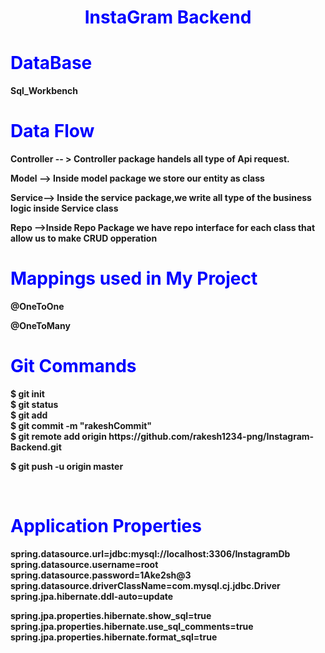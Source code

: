 <h1 style="color:blue;text-align:center;" ><b>InstaGram Backend</h1>

<h1 style="color:blue;";><b>DataBase </h1>
<p>Sql_Workbench<p>

<h1 style="color:blue;";><b>Data Flow </h1>
<p>Controller -- > Controller package handels all type of Api request. </p>
<p>Model --> Inside model package we store our entity as  class </p>
<p>Service--> Inside the service package,we write all type of the business logic inside Service class</p>
<p>Repo -->Inside Repo Package we have repo interface for each class that allow us to make CRUD opperation</p>
<h1 style="color:blue;";><b>Mappings used in My Project </h1>
<p>@OneToOne</p>
<p>@OneToMany</p>
<h1 style="color:blue;";><b>Git Commands </h1>
$ git init
<br>
$ git status
<br>
$ git add
<br>
$ git  commit -m "rakeshCommit"
<br>
$ git remote add origin https://github.com/rakesh1234-png/Instagram-Backend.git

$ git push -u origin master

<br>
<h1 style="color:blue;";><b>Application Properties</h1>
spring.datasource.url=jdbc:mysql://localhost:3306/InstagramDb
<br>
spring.datasource.username=root
<br>
spring.datasource.password=1Ake2sh@3
<br>
spring.datasource.driverClassName=com.mysql.cj.jdbc.Driver
<br>
spring.jpa.hibernate.ddl-auto=update
<br>

spring.jpa.properties.hibernate.show_sql=true
<br>
spring.jpa.properties.hibernate.use_sql_comments=true
<br>
spring.jpa.properties.hibernate.format_sql=true
